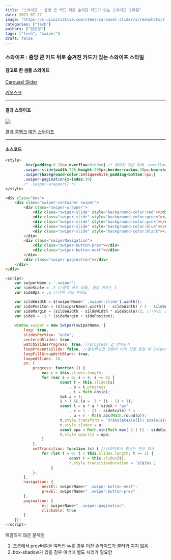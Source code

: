 ```yaml
---
title: "스와이프 : 중앙 큰 카드 뒤로 숨겨진 카드가 있는 스와이프 스타일"
date: 2023-07-27
image: "https://s.uiinitiative.com/items/carousel-slider/screenshots/2.jpg"
categories: ["tech"]
authors: ["한은정"]
tags: ["tech", "swiper"]
draft: false
---
```


### 스와이프 : 중앙 큰 카드 뒤로 숨겨진 카드가 있는 스와이프 스타일

#### 참고로 한 샘플 스와이프

[Carousel Slider](https://uiinitiative.com/catalog/carousel-slider)

[키오스크](http://192.168.0.5:8888/NH/nh_kiosk/contents/html/KBNW1P.html)

---

#### 결과 스와이프
![](assets/2023-07-27-14-36-42.png)

[결과 콕뱅크 메인 스와이프](http://192.168.0.5:8888/NH/cok/project/pub/MN/UI-MN-0006.html)

---

#### 소스코드
```css
<style>
		.box{padding:0 20px;overflow:hidden} /* 페이지 기본 여백. overflow:hidden 넣지 않으면 cancelable=false 스크립트 에러 */ 
		.swiper-slide{width:72%;height:200px;border-radius:30px;box-shadow:0px 2px 5px 0px rgba(41, 58, 88, 0.5)} /* 중앙 사이즈 기준(1)으로 width 지정. 이밎 늘어날 경우 height:auto */
		.swiper{background-color:antiquewhite;padding-bottom:5px;}
		.swiper-pagination{z-index:30}
		/* .swiper-wrapper{} */
</style>
```

```html
<div class="box">
	<div class="swiper-container swiper">
		<div class="swiper-wrapper">
			<div class="swiper-slide" style="background-color:red"></div>
			<div class="swiper-slide" style="background-color:green"></div>
			<div class="swiper-slide" style="background-color:pink"></div>
			<div class="swiper-slide" style="background-color:blue"></div>
			<div class="swiper-slide" style="background-color:black"></div>
		</div>
		<div class="swiperNavigation">
			<div class="swiper-button-prev"></div>
			<div class="swiper-button-next"></div>
		</div>
		<div class="swiper-pagination"></div>
	</div>
</div>
```



```js
<script>
	var swiperName = '.swiper';
	var sideScale = .7 //양쪽 카드 비율, 중앙 카드는 1
	var sideOpa = .6 //양쪽 카드 투명도

	var sildeWidth = $(swiperName+' .swiper-slide').width();
	var sidePositon = ($(swiperName).width() - sildeWidth) / 2 - sildeWidth; //사이트 스케일 1일 경우 위치px
	var sideMargin = (sildeWidth - sildeWidth * sideScale)/2; //사이드 스케일에 따른 추가 여백 계산
	var sideX = -1 * (sideMargin + sidePositon);
	
	window.swiper = new Swiper(swiperName, {
		loop: true,
		slidesPerView: "auto",
		centeredSlides: true,
		watchSlidesProgress: true, //progress 값 받아오기
		loopPreventsSlide: false, //활성화되면 전환이 이미 진행 중일 때 Swiper 슬라이드 이전/다음 전환을 방지합니다( loop활성화되면 효과가 있음).
		loopFillGroupWithBlank: true,
		loopedSlides: 10,
		on: {
			progress: function () {
				var r = this.slides.length;
				for (var s = 0; s < r; s += 1) {
						const t = this.slides[s]
							, o = t.progress
							, i = Math.abs(o);
						let a = 1;
						i > 1 && (a = .3 * (i - 1) + 1);
						const l = o * a * sideX + "px"
							, c = 1 - (1 - sideScale) * i
							, u = r - Math.abs(Math.round(o));
						t.style.transform = `translateX(${l}) scale(${c})`,
						t.style.zIndex = u;
						const opa = Math.min(Math.max( 1-( (1 - sideOpa) * i), 0), 1);
						t.style.opacity = opa;
				}
			},
			setTransition: function (s) { //스와이프시 튕기는 현상 제거
				for (let t = 0; t < this.slides.length; t += 1) {
							const r = this.slides[t];
							r.style.transitionDuration = `${s}ms`;
					}
			},
		},	
		navigation: {
				nextEl: swiperName+" .swiper-button-next",
				prevEl: swiperName+" .swiper-button-prev"
		},
		pagination: {
				el: swiperName+" .swiper-pagination",
				clickable: true
		}
	});
</script>
```

해결되지 않은 문제점
1. 크롬에서 prev버튼을 여러번 누를 경우 이전 슬라이드가 불러와 지지 않음
2. box-shadow가 있을 경우 여백에 별도 처리가 필요함
